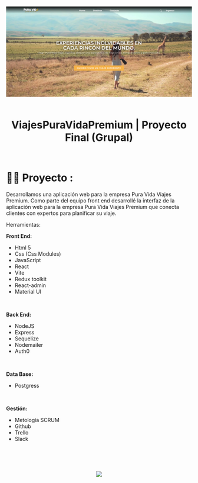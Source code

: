 

<img src="./PuraVidaViajes.png" alt="" width="1000px" /> <br />
<br /> 

<div align="center">

# **ViajesPuraVidaPremium** | Proyecto Final (Grupal) <br /> 
<br />
</div>

# 👨‍💻 Proyecto :
Desarrollamos una aplicación web para la empresa Pura Vida Viajes Premium. Como parte del equipo front end desarrollé la interfaz de la aplicación web para la empresa Pura Vida Viajes Premium que conecta clientes con expertos para planificar su viaje.

Herramientas: 

**Front End:**
  - Html 5
  - Css (Css Modules)
  - JavaScript
  - React
  - Vite
  - Redux toolkit
  - React-admin
  - Material UI

<br /> 

**Back End:**
  - NodeJS
  - Express
  - Sequelize
  - Nodemailer
  - Auth0

<br /> 

**Data Base:**
  - Postgress

<br /> 

**Gestión:**
  - Metología SCRUM
  - Github
  - Trello
  - Slack

<br /> <br /> <br /> 

<div align="center">
    <a href="https://skillicons.dev">
      <img src="https://skillicons.dev/icons?i=html,css,materialui,js,react,redux,vite,nodejs,sequelize,express,postgres" />
    </a>
</div>